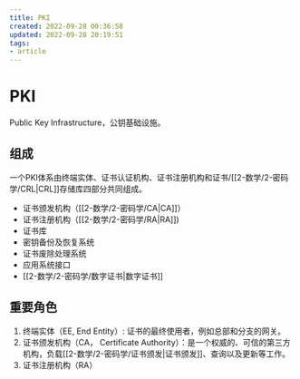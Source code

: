 ```yaml
---
title: PKI
created: 2022-09-28 00:36:58
updated: 2022-09-28 20:19:51
tags: 
- article
---
```


# PKI

Public Key Infrastructure，公钥基础设施。

## 组成

一个PKI体系由终端实体、证书认证机构、证书注册机构和证书/[[2-数学/2-密码学/CRL|CRL]]存储库四部分共同组成。

- 证书颁发机构（[[2-数学/2-密码学/CA|CA]]）
- 证书注册机构（[[2-数学/2-密码学/RA|RA]])
- 证书库
- 密钥备份及恢复系统
- 证书废除处理系统
- 应用系统接口
- [[2-数学/2-密码学/数字证书|数字证书]]

## 重要角色

1. 终端实体（EE, End Entity）: 证书的最终使用者，例如总部和分支的网关。
2. 证书颁发机构（CA， Certificate Authority）：是一个权威的、可信的第三方机构，负载[[2-数学/2-密码学/证书颁发|证书颁发]]、查询以及更新等工作。
3. 证书注册机构（RA）
